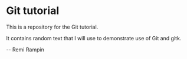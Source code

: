 # Git tutorial

This is a repository for the Git tutorial.

It contains random text that I will use to demonstrate use of Git and gitk.

-- Remi Rampin
